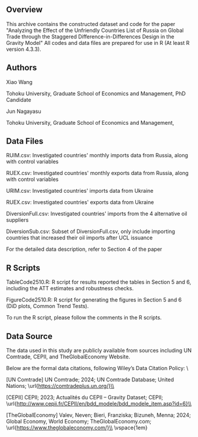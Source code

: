 ## Overview

This archive contains the constructed dataset and code for the paper "Analyzing the Effect of the Unfriendly Countries List of Russia on Global Trade through the Staggered Difference-in-Differences Design in the Gravity Model"
All codes and data files are prepared for use in R (At least R version 4.3.3).

## Authors
Xiao Wang 
   
   Tohoku University, Graduate School of Economics and Management, PhD Candidate
   
   

Jun Nagayasu
   
   Tohoku University, Graduate School of Economics and Management,

   

## Data Files 

RUIM.csv:   Investigated countries' monthly imports data from Russia, along with control variables

RUEX.csv:   Investigated countries' monthly exports data from Russia, along with control variables

URIM.csv:    Investigated countries' imports data from Ukraine

RUEX.csv:    Investigated countries' exports data from Ukraine

DiversionFull.csv:    Investigated countries' imports from the 4 alternative oil suppliers

DiversionSub.csv:    Subset of DiversionFull.csv, only include importing countries that increased their oil imports after UCL issuance

For the detailed data description, refer to Section 4 of the paper


## R Scripts

TableCode2510.R:    R script for results reported the tables in Section 5 and 6, including the ATT estimates and robustness checks.

FigureCode2510.R:   R script for generating the figures in Section 5 and 6 (DiD plots, Common Trend Tests).

To run the R script, please follow the comments in the R scripts. 



## Data Source


The data used in this study are publicly available from sources including UN Comtrade, CEPII, and TheGlobalEconomy Website. 

Below are the formal data citations, following Wiley’s Data Citation Policy: \\

[UN Comtrade] UN Comtrade; 2024; UN Comtrade Database; United Nations; \url{https://comtradeplus.un.org/}\\

[CEPII] CEPII; 2023; Actualités du CEPII – Gravity Dataset; CEPII; \url{http://www.cepii.fr/CEPII/en/bdd_modele/bdd_modele_item.asp?id=6}\\

[TheGlobalEconomy] Valev, Neven; Bieri, Franziska; Bizuneh, Menna; 2024; Global Economy, World Economy; TheGlobalEconomy.com; \url{https://www.theglobaleconomy.com/}\\
\vspace{1em}



